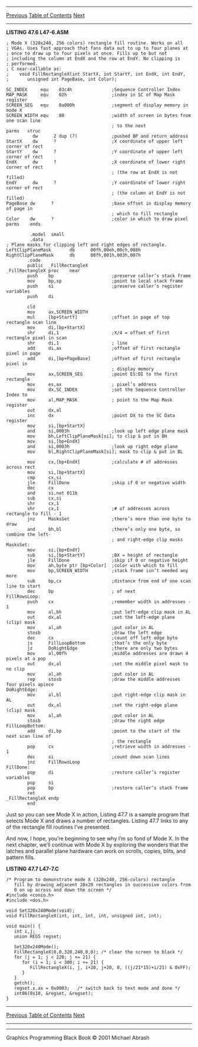   ------------------------ --------------------------------- --------------------
  [Previous](47-06.html)   [Table of Contents](index.html)   [Next](48-01.html)
  ------------------------ --------------------------------- --------------------

**LISTING 47.6 L47-6.ASM**

    ; Mode X (320x240, 256 colors) rectangle fill routine. Works on all
    ; VGAs. Uses fast approach that fans data out to up to four planes at
    ; once to draw up to four pixels at once. Fills up to but not
    ; including the column at EndX and the row at EndY. No clipping is
    ; performed.
    ; C near-callable as:
    ;    void FillRectangleX(int StartX, int StartY, int EndX, int EndY,
    ;       unsigned int PageBase, int Color);

    SC_INDEX     equ    03c4h               ;Sequence Controller Index
    MAP_MASK     equ    02h                 ;index in SC of Map Mask register
    SCREEN_SEG   equ    0a000h              ;segment of display memory in mode X
    SCREEN_WIDTH equ    80                  ;width of screen in bytes from one scan line
                                            ; to the next
    parms   struc
              dw      2 dup (?)             ;pushed BP and return address
    StartX    dw      ?                     ;X coordinate of upper left corner of rect
    StartY    dw      ?                     ;Y coordinate of upper left corner of rect
    EndX      dw      ?                     ;X coordinate of lower right corner of rect
                                            ; (the row at EndX is not filled)
    EndY      dw      ?                     ;Y coordinate of lower right corner of rect
                                            ; (the column at EndY is not filled)
    PageBase dw      ?                      ;base offset in display memory of page in
                                            ; which to fill rectangle
    Color    dw      ?                      ;color in which to draw pixel
    parms    ends

             .model  small
             .data
    ; Plane masks for clipping left and right edges of rectangle.
    LeftClipPlaneMask       db      00fh,00eh,00ch,008h
    RightClipPlaneMask      db      00fh,001h,003h,007h
            .code
            public  _FillRectangleX
    _FillRectangleX proc    near
            push    bp                      ;preserve caller’s stack frame
            mov     bp,sp                   ;point to local stack frame
            push    si                      ;preserve caller’s register variables
            push    di

            cld
            mov     ax,SCREEN_WIDTH
            mul     [bp+StartY]             ;offset in page of top rectangle scan line
            mov     di,[bp+StartX]
            shr     di,1                    ;X/4 = offset of first rectangle pixel in scan
            shr     di,1                    ; line
            add     di,ax                   ;offset of first rectangle pixel in page
            add     di,[bp+PageBase]        ;offset of first rectangle pixel in
                                            ; display memory
            mov     ax,SCREEN_SEG           ;point ES:DI to the first rectangle
            mov     es,ax                   ; pixel’s address
            mov     dx,SC_INDEX             ;set the Sequence Controller Index to
            mov     al,MAP_MASK             ; point to the Map Mask register
            out     dx,al
            inc     dx                      ;point DX to the SC Data register
            mov     si,[bp+StartX]
            and     si,0003h                ;look up left edge plane mask
            mov     bh,LeftClipPlaneMask[si]; to clip & put in BH
            mov     si,[bp+EndX]
            and     si,0003h                ;look up right edge plane
            mov     bl,RightClipPlaneMask[si]; mask to clip & put in BL

            mov     cx,[bp+EndX]            ;calculate # of addresses across rect
            mov     si,[bp+StartX]
            cmp     cx,si
            jle     FillDone                ;skip if 0 or negative width
            dec     cx
            and     si,not 011b
            sub     cx,si
            shr     cx,1
            shr     cx,1                    ;# of addresses across rectangle to fill - 1
            jnz     MasksSet                ;there’s more than one byte to draw
            and     bh,bl                   ;there’s only one byte, so combine the left-
                                            ; and right-edge clip masks
    MasksSet:
            mov     si,[bp+EndY]
            sub     si,[bp+StartY]          ;BX = height of rectangle
            jle     FillDone                ;skip if 0 or negative height
            mov     ah,byte ptr [bp+Color]  ;color with which to fill
            mov     bp,SCREEN_WIDTH         ;stack frame isn’t needed any more
            sub     bp,cx                   ;distance from end of one scan line to start
            dec     bp                      ; of next
    FillRowsLoop:
            push    cx                      ;remember width in addresses - 1
            mov     al,bh                   ;put left-edge clip mask in AL
            out     dx,al                   ;set the left-edge plane (clip) mask
            mov     al,ah                   ;put color in AL
            stosb                           ;draw the left edge
            dec     cx                      ;count off left edge byte
            js      FillLoopBottom          ;that’s the only byte
            jz      DoRightEdge             ;there are only two bytes
            mov     al,00fh                 ;middle addresses are drawn 4 pixels at a pop
            out     dx,al                   ;set the middle pixel mask to no clip
            mov     al,ah                   ;put color in AL
            rep     stosb                   ;draw the middle addresses four pixels apiece
    DoRightEdge:
            mov     al,bl                   ;put right-edge clip mask in AL
            out     dx,al                   ;set the right-edge plane (clip) mask
            mov     al,ah                   ;put color in AL
            stosb                           ;draw the right edge
    FillLoopBottom:
            add     di,bp                   ;point to the start of the next scan line of
                                            ; the rectangle
            pop     cx                      ;retrieve width in addresses - 1
            dec     si                      ;count down scan lines
            jnz     FillRowsLoop
    FillDone:
            pop     di                      ;restore caller’s register variables
            pop     si
            pop     bp                      ;restore caller’s stack frame
            ret
    _FillRectangleX endp
            end

Just so you can see Mode X in action, Listing 47.7 is a sample program
that selects Mode X and draws a number of rectangles. Listing 47.7 links
to any of the rectangle fill routines I’ve presented.

And now, I hope, you’re beginning to see why I’m so fond of Mode X. In
the next chapter, we’ll continue with Mode X by exploring the wonders
that the latches and parallel plane hardware can work on scrolls,
copies, blits, and pattern fills.

**LISTING 47.7 L47-7.C**

    /* Program to demonstrate mode X (320x240, 256-colors) rectangle
       fill by drawing adjacent 20x20 rectangles in successive colors from
       0 on up across and down the screen */
    #include <conio.h>
    #include <dos.h>

    void Set320x240Mode(void);
    void FillRectangleX(int, int, int, int, unsigned int, int);

    void main() {
       int i,j;
       union REGS regset;

       Set320x240Mode();
       FillRectangleX(0,0,320,240,0,0); /* clear the screen to black */
       for (j = 1; j < 220; j += 21) {
          for (i = 1; i < 300; i += 21) {
             FillRectangleX(i, j, i+20, j+20, 0, ((j/21*15)+i/21) & 0xFF);
          }
       }
       getch();
       regset.x.ax = 0x0003;   /* switch back to text mode and done */
       int86(0x10, &regset, &regset);
    }

  ------------------------ --------------------------------- --------------------
  [Previous](47-06.html)   [Table of Contents](index.html)   [Next](48-01.html)
  ------------------------ --------------------------------- --------------------

* * * * *

Graphics Programming Black Book © 2001 Michael Abrash
